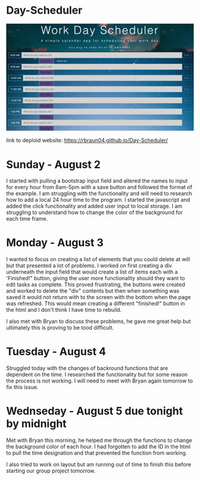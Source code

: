 # Day-Scheduler

<img src = "WorkDayScheduler copy.png">


link to deploid website:  https://rbraun04.github.io/Day-Scheduler/
# Sunday - August 2
I started with pulling a bootstrap input field and altered the names to input for every hour from 8am-5pm with a save button and followed the format of the example.
I am struggling with the functionality and will need to research how to add a local 24 hour time to the program.  I started the javascript and added the click functionality and added user input to local storage.  I am struggling to understand how to change the color of the background for each time frame.

# Monday - August 3

I wanted to focus on creating a list of elements that you could delete at will but that presented a lot of problems.  I worked on first creating a div underneath the input field that would create a list of items each with a 'Finished!" button, giving the user more functionality should they want to edit tasks as complete.  This proved frustrating, the buttons were created and worked to delete the "div" contents but then when something was saved it would not return with to the screen with the bottom when the page was refreshed.  This would mean creating a different "finished!" button in the html and I don't think I have time to rebuild.

I also met with Bryan to discuss these problems, he gave me great help but ultimately this is proving to be tood difficult.

# Tuesday - August 4

Struggled today with the changes of backround functions that are dependent on the time.  I researched the functionality but for some reason the process is not working.  I will need to meet with Bryan again tomorrow to fix this issue.

# Wednseday - August 5 due tonight by midnight

Met with Bryan this morning, he helped me through the functions to change the background color of each hour.  I had forgotten to add the ID in the html to pull the time designation and that prevented the function from working.  

I also tried to work on layout but am running out of time to finish this before starting our group project tomorrow.

